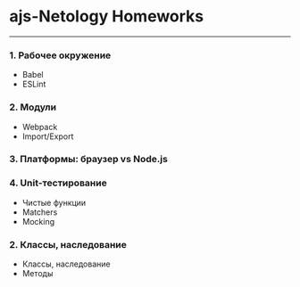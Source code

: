 # ajs-Netology Homeworks
________________________________________________________________

### 1. Рабочее окружение
* Babel
* ESLint

### 2. Модули
* Webpack
* Import/Export

### 3. Платформы: браузер vs Node.js

### 4. Unit-тестирование
* Чистые функции
* Matchers
* Mocking 

### 2. Классы, наследование
* Классы, наследование
* Методы
  




